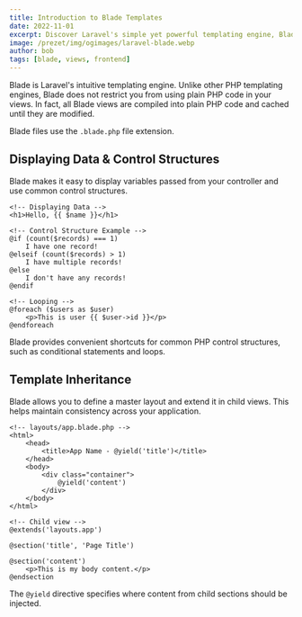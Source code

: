 ```yaml
---
title: Introduction to Blade Templates
date: 2022-11-01
excerpt: Discover Laravel's simple yet powerful templating engine, Blade.
image: /prezet/img/ogimages/laravel-blade.webp
author: bob
tags: [blade, views, frontend]
---
```


Blade is Laravel's intuitive templating engine. Unlike other PHP templating engines, Blade does not restrict you from using plain PHP code in your views. In fact, all Blade views are compiled into plain PHP code and cached until they are modified.

Blade files use the `.blade.php` file extension.

## Displaying Data & Control Structures

Blade makes it easy to display variables passed from your controller and use common control structures.

```blade
<!-- Displaying Data -->
<h1>Hello, {{ $name }}</h1>

<!-- Control Structure Example -->
@if (count($records) === 1)
    I have one record!
@elseif (count($records) > 1)
    I have multiple records!
@else
    I don't have any records!
@endif

<!-- Looping -->
@foreach ($users as $user)
    <p>This is user {{ $user->id }}</p>
@endforeach
```

Blade provides convenient shortcuts for common PHP control structures, such as conditional statements and loops.

## Template Inheritance

Blade allows you to define a master layout and extend it in child views. This helps maintain consistency across your application.

```blade
<!-- layouts/app.blade.php -->
<html>
    <head>
        <title>App Name - @yield('title')</title>
    </head>
    <body>
        <div class="container">
            @yield('content')
        </div>
    </body>
</html>

<!-- Child view -->
@extends('layouts.app')

@section('title', 'Page Title')

@section('content')
    <p>This is my body content.</p>
@endsection
```

The `@yield` directive specifies where content from child sections should be injected. 
